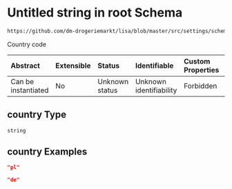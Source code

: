 # Untitled string in root Schema

```txt
https://github.com/dm-drogeriemarkt/lisa/blob/master/src/settings/schema.json#/properties/locations/items/properties/country
```

Country code

| Abstract            | Extensible | Status         | Identifiable            | Custom Properties | Additional Properties | Access Restrictions | Defined In                                                                              |
| :------------------ | :--------- | :------------- | :---------------------- | :---------------- | :-------------------- | :------------------ | :-------------------------------------------------------------------------------------- |
| Can be instantiated | No         | Unknown status | Unknown identifiability | Forbidden         | Allowed               | none                | [settings.schema.json*](../../src/settings/settings.schema.json "open original schema") |

## country Type

`string`

## country Examples

```json
"pl"
```

```json
"de"
```

